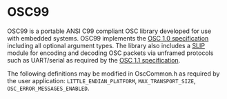 # OSC99

OSC99 is a portable ANSI C99 compliant OSC library developed for use with embedded systems.  OSC99 implements the [OSC 1.0 specification](http://opensoundcontrol.org/spec-1_0) including all optional argument types.  The library also includes a [SLIP](https://en.wikipedia.org/wiki/Serial_Line_Internet_Protocol) module for encoding and decoding OSC packets via unframed protocols such as UART/serial as required by the [OSC 1.1 specification](http://opensoundcontrol.org/spec-1_1). 

The following definitions may be modified in OscCommon.h as required by the user application: `LITTLE_ENDIAN_PLATFORM`, `MAX_TRANSPORT_SIZE`, `OSC_ERROR_MESSAGES_ENABLED`.
